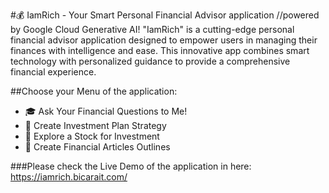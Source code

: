 #💰 IamRich - Your Smart Personal Financial Advisor application
//powered by Google Cloud Generative AI!
"IamRich" is a cutting-edge personal financial advisor application designed to empower users in managing their finances with intelligence and ease. This innovative app combines smart technology with personalized guidance to provide a comprehensive financial experience.

##Choose your Menu of the application:

*   🎓 Ask Your Financial Questions to Me!
*   🎯 Create Investment Plan Strategy
*   💸 Explore a Stock for Investment
*   📖 Create Financial Articles Outlines

###Please check the Live Demo of the application in here: https://iamrich.bicarait.com/
